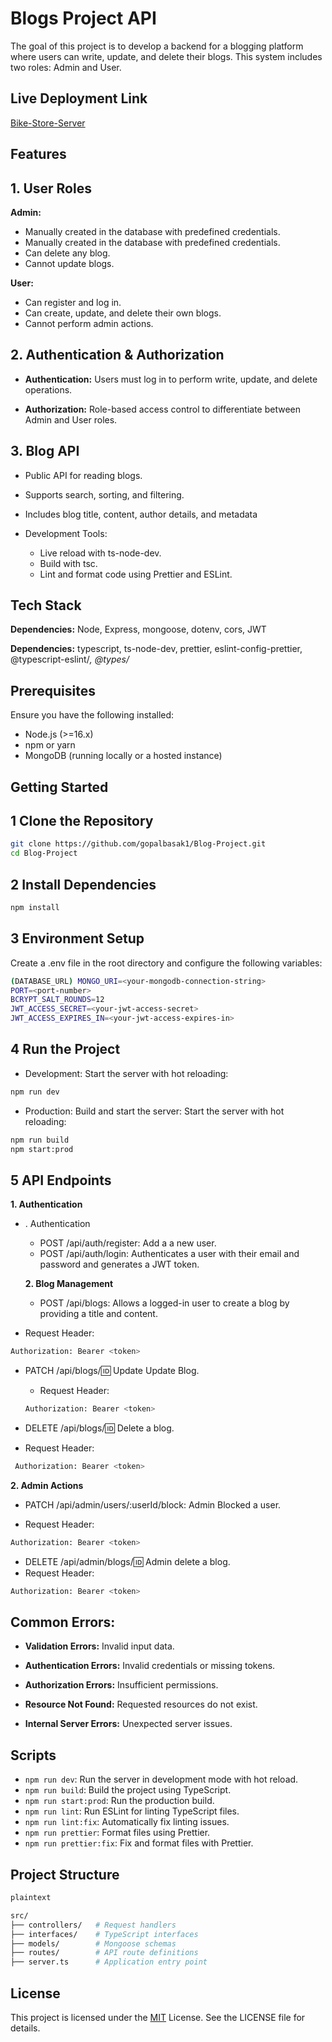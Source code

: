 # Blogs Project API

The goal of this project is to develop a backend for a blogging platform where users can write, update, and delete their blogs. This system includes two roles: Admin and User.

## Live Deployment Link

[Bike-Store-Server](https://blog-project-lilac.vercel.app/)

## Features

## 1. User Roles

**Admin:**

- Manually created in the database with predefined credentials.
- Manually created in the database with predefined credentials.
- Can delete any blog.
- Cannot update blogs.

**User:**

- Can register and log in.
- Can create, update, and delete their own blogs.
- Cannot perform admin actions.

## 2. Authentication & Authorization

- **Authentication:** Users must log in to perform write, update, and delete operations.

- **Authorization:** Role-based access control to differentiate between Admin and User roles.

## 3. Blog API

- Public API for reading blogs.

- Supports search, sorting, and filtering.

- Includes blog title, content, author details, and metadata

- Development Tools:
  - Live reload with ts-node-dev.
  - Build with tsc.
  - Lint and format code using Prettier and ESLint.

## Tech Stack

**Dependencies:** Node, Express, mongoose, dotenv, cors, JWT

**Dependencies:** typescript, ts-node-dev, prettier, eslint-config-prettier, @typescript-eslint/_, @types/_

## Prerequisites

Ensure you have the following installed:

- Node.js (>=16.x)
- npm or yarn
- MongoDB (running locally or a hosted instance)

## Getting Started

## 1 Clone the Repository

```bash
git clone https://github.com/gopalbasak1/Blog-Project.git
cd Blog-Project
```

## 2 Install Dependencies

```bash
npm install
```

## 3 Environment Setup

Create a .env file in the root directory and configure the following variables:

```bash
(DATABASE_URL) MONGO_URI=<your-mongodb-connection-string>
PORT=<port-number>
BCRYPT_SALT_ROUNDS=12
JWT_ACCESS_SECRET=<your-jwt-access-secret>
JWT_ACCESS_EXPIRES_IN=<your-jwt-access-expires-in>
```

## 4 Run the Project

- Development: Start the server with hot reloading:

```bash
npm run dev
```

- Production: Build and start the server: Start the server with hot reloading:

```bash
npm run build
npm start:prod
```

## 5 API Endpoints

**1. Authentication**

- . Authentication

  - POST /api/auth/register: Add a a new user.
  - POST /api/auth/login: Authenticates a user with their email and password and generates a JWT token.

  **2. Blog Management**

  - POST /api/blogs: Allows a logged-in user to create a blog by providing a title and content.

- Request Header:

```bash
Authorization: Bearer <token>
```

- PATCH /api/blogs/:id: Update Update Blog.

  - Request Header:

  ```bash
  Authorization: Bearer <token>
  ```

- DELETE /api/blogs/:id: Delete a blog.

- Request Header:

```bash
 Authorization: Bearer <token>
```

**2. Admin Actions**

- PATCH /api/admin/users/:userId/block: Admin Blocked a user.

- Request Header:

```bash
Authorization: Bearer <token>
```

- DELETE /api/admin/blogs/:id: Admin delete a blog.
- Request Header:

```bash
Authorization: Bearer <token>
```

## Common Errors:

- **Validation Errors:** Invalid input data.
- **Authentication Errors:** Invalid credentials or missing tokens.

- **Authorization Errors:** Insufficient permissions.

- **Resource Not Found:** Requested resources do not exist.

- **Internal Server Errors:** Unexpected server issues.

## Scripts

- `npm run dev`: Run the server in development mode with hot reload.
- `npm run build`: Build the project using TypeScript.
- `npm run start:prod`: Run the production build.
- `npm run lint`: Run ESLint for linting TypeScript files.
- `npm run lint:fix`: Automatically fix linting issues.
- `npm run prettier`: Format files using Prettier.
- `npm run prettier:fix`: Fix and format files with Prettier.

## Project Structure

```bash
plaintext

src/
├── controllers/   # Request handlers
├── interfaces/    # TypeScript interfaces
├── models/        # Mongoose schemas
├── routes/        # API route definitions
├── server.ts      # Application entry point

```

## License

This project is licensed under the [MIT](https://choosealicense.com/licenses/mit/) License. See the LICENSE file for details.
